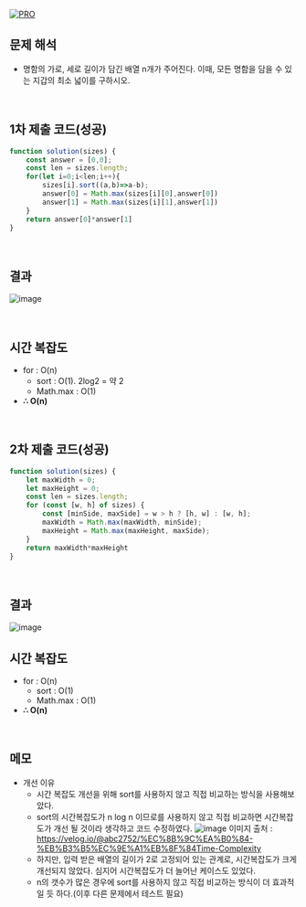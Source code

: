 [![PRO]][Link]

## 문제 해석

- 명함의 가로, 세로 길이가 담긴 배열 n개가 주어진다. 이때, 모든 명함을 담을 수 있는 지갑의 최소 넓이를 구하시오.

<br>

## 1차 제출 코드(성공)

```js
function solution(sizes) {
    const answer = [0,0];
    const len = sizes.length;
    for(let i=0;i<len;i++){
        sizes[i].sort((a,b)=>a-b);
        answer[0] = Math.max(sizes[i][0],answer[0])
        answer[1] = Math.max(sizes[i][1],answer[1])
    }
    return answer[0]*answer[1]
}
```
<br>

## 결과
![image](https://github.com/user-attachments/assets/fd52ca55-0f74-4a8d-a10f-1d76faabe66b)

<br>

## 시간 복잡도
- for : O(n)
  - sort : O(1). 2log2 = 약 2
  - Math.max : O(1)
-   **∴ O(n)**

<br>

## 2차 제출 코드(성공)

```js
function solution(sizes) {
    let maxWidth = 0;
    let maxHeight = 0;    
    const len = sizes.length;
    for (const [w, h] of sizes) {
        const [minSide, maxSide] = w > h ? [h, w] : [w, h];
        maxWidth = Math.max(maxWidth, minSide);
        maxHeight = Math.max(maxHeight, maxSide);
    }
    return maxWidth*maxHeight
}
```

<br>

## 결과
![image](https://github.com/user-attachments/assets/758abf26-ff8e-46dd-945e-cd524253584e)


## 시간 복잡도
- for : O(n)
  - sort : O(1)
  - Math.max : O(1)
-   **∴ O(n)**

<br>

## 메모
- 개선 이유
  - 시간 복잡도 개선을 위해 sort를 사용하지 않고 직접 비교하는 방식을 사용해보았다.
  - sort의 시간복잡도가 n log n 이므로를 사용하지 않고 직접 비교하면 시간복잡도가 개선 될 것이라 생각하고 코드 수정하였다.
    ![image](https://github.com/user-attachments/assets/7b29be7e-d260-49eb-821a-1c28f093f087)
    이미지 출처 : https://velog.io/@abc2752/%EC%8B%9C%EA%B0%84-%EB%B3%B5%EC%9E%A1%EB%8F%84Time-Complexity
  - 하지만, 입력 받은 배열의 길이가 2로 고정되어 있는 관계로, 시간복잡도가 크게 개선되지 않았다. 심지어 시간복잡도가 더 늘어난 케이스도 있었다.
  - n의 갯수가 많은 경우에 sort를 사용하지 않고 직접 비교하는 방식이 더 효과적일 듯 하다.(이후 다른 문제에서 테스트 필요)
<!---------------------------------------------------------------------------->

[PRO]: https://github.com/GoSSaChin/algorithm-js/assets/107768516/67c43b52-bc3f-4571-a249-5519021afbb0
[Link]: https://school.programmers.co.kr/learn/courses/30/lessons/86491

